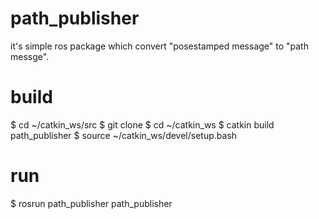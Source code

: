 # path_publisher

it's simple ros package which convert "posestamped message" to "path messge".

# build
$ cd ~/catkin_ws/src
$ git clone 
$ cd ~/catkin_ws
$ catkin build path_publisher
$ source ~/catkin_ws/devel/setup.bash

# run
$ rosrun path_publisher path_publisher
